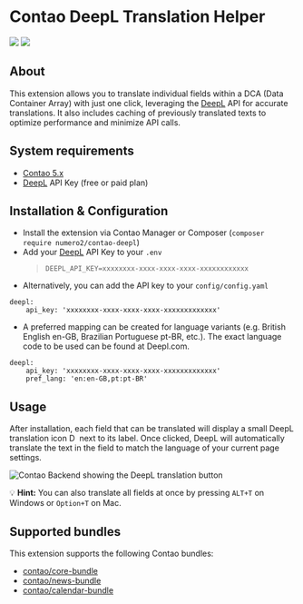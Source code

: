 Contao DeepL Translation Helper
====================

[![](https://img.shields.io/packagist/v/numero2/contao-deepl.svg?style=flat-square)](https://packagist.org/packages/numero2/contao-deepl) [![](https://img.shields.io/badge/License-LGPL%20v3-blue.svg?style=flat-square)](http://www.gnu.org/licenses/lgpl-3.0)


## About

This extension allows you to translate individual fields within a DCA (Data Container Array) with just one click, leveraging the [DeepL](https://www.deepl.com) API for accurate translations. It also includes caching of previously translated texts to optimize performance and minimize API calls.


## System requirements

* [Contao 5.x](https://github.com/contao/contao)
* [DeepL](https://www.deepl.com/de/your-account/keys) API Key (free or paid plan)


## Installation & Configuration

* Install the extension via Contao Manager or Composer (`composer require numero2/contao-deepl`)
* Add your [DeepL](https://www.deepl.com/de/your-account/keys) API Key to your `.env`
  > `DEEPL_API_KEY=xxxxxxxx-xxxx-xxxx-xxxx-xxxxxxxxxxxx`
* Alternatively, you can add the API key to your `config/config.yaml`
```
deepl:
    api_key: 'xxxxxxxx-xxxx-xxxx-xxxx-xxxxxxxxxxxxx'
```
* A preferred mapping can be created for language variants (e.g. British English en-GB, Brazilian Portuguese pt-BR, etc.). The exact language code to be used can be found at Deepl.com.
```
deepl:
    api_key: 'xxxxxxxx-xxxx-xxxx-xxxx-xxxxxxxxxxxxx'
    pref_lang: 'en:en-GB,pt:pt-BR'
```
## Usage

After installation, each field that can be translated will display a small DeepL translation icon <img src="public/img/icon.svg" width="14" height="14" alt="DeepL Logo"> next to its label. Once clicked, DeepL will automatically translate the text in the field to match the language of your current page settings.

<img src="docs/backend-news-translate.png" alt="Contao Backend showing the DeepL translation button">

💡 **Hint:** You can also translate all fields at once by pressing `ALT+T` on Windows or `Option+T` on Mac.

## Supported bundles

This extension supports the following Contao bundles:
* [contao/core-bundle](https://github.com/contao/core-bundle)
* [contao/news-bundle](https://github.com/contao/news-bundle)
* [contao/calendar-bundle](https://github.com/contao/calendar-bundle)
